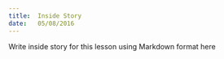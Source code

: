 ```yaml
---
title:  Inside Story
date:   05/08/2016
---
```


Write inside story for this lesson using Markdown format here
